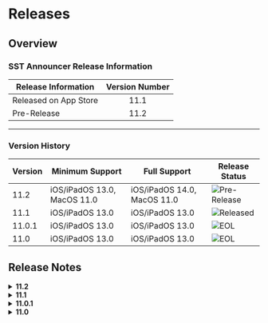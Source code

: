 #  Releases
## Overview
### SST Announcer Release Information
| Release Information    | Version Number |
|------------------------|:--------------:|
| Released on App Store  | 11.1           |
| Pre-Release            | 11.2           |

---

### Version History
| Version | Minimum Support             | Full Support                | Release Status                                                                 |
|---------|-----------------------------|-----------------------------|--------------------------------------------------------------------------------|
|11.2     |iOS/iPadOS 13.0, MacOS 11.0  |iOS/iPadOS 14.0, MacOS 11.0  |![Pre-Release](https://img.shields.io/badge/Pre--Release-yellow.svg?style=flat) |
|11.1     |iOS/iPadOS 13.0              |iOS/iPadOS 13.0              |![Released](https://img.shields.io/badge/Released-blue.svg?style=flat)          |
|11.0.1   |iOS/iPadOS 13.0              |iOS/iPadOS 13.0              |![EOL](https://img.shields.io/badge/End--Of--Life-critical.svg?style=flat)      |
|11.0     |iOS/iPadOS 13.0              |iOS/iPadOS 13.0              |![EOL](https://img.shields.io/badge/End--Of--Life-critical.svg?style=flat)      |

## Release Notes
<details>
<summary><strong>11.2 </strong></summary>

![Pre-Release](https://img.shields.io/badge/Pre--Release-yellow.svg?style=flat)

---
<details>
<summary><strong>Beta 1</strong></summary>

- Xcode and iOS Beta 3 does not support WidgetKit yet.

### Known Issues
#### Investigating
- When setting timetable, it always defaults to S4-07 [MacOS, iOS, iPadOS]
- App crashes when copying an image from contextual menu [iOS, iPadOS]

#### Resolved Issues
- Back button shows and disappears non-stop when resizing window [MacOS]
- Back button is now properly hidden [iOS]
- Announcement Interface background color [iOS]

</details>

---

### Bug Fixes
- Fixed encoding errors which caused inverted commas and other symbols to be encoded as a bunch of strange symbols
- Fixed bug which caused app to crash when saving images from posts

---

### New Features
#### Announcer Timetables*
- Check your timetables from a iOS 14 widget
- Set it up by pressing the table button in the corner and type your class
- This feature uses on-device intelligence to generate a timetable.
- Generating Timetables takes about 5 minutes.
	- Please do not turn off the device while the app is generating.
	- The app will display logs based on what it is doing.

#### Contextual menu previewing support
- Added contextual menu to areas such as Filters and more
- 3D Touch, Right Click or Long Press on filters, links and more to copy or open it

#### Links and Labels section
- It will automatically hide when scrolling down. This provides more space for content.
- It will show up again when you scroll up to top

#### Error Handling 
- If there is an error when opening the post, it will now ask if you want to close the post
- Posts that require Javascript, or on MacOS, posts with images, may throw errors

#### Drag and Drop
- Drag posts, links and fliters around to share them
- Works best on iPadOS and MacOS

#### Hard to Read?
- Added a Hard to Read? button when viewing posts with dark mode

#### Feedback Reporting
- Any suggestions on how we can improve SST Announcer? Any crashes or unexpected behaviours you experienced? 
- Use the Feedback Reporting tool in SST Announcer to report an issue. 
- When reporting issues, please provide instructions on how to recreate it so we can look into the issue.

---

### iPadOS & MacOS support*
#### Redesigned 
- Takes full advantage of the screen size with a new split-screen design

#### [iPadOS/MacOS] Pointer/Cursor Support
- New animations when hovering over buttons and more
- Secondary/Right Click support

#### [iPadOS/MacOS] Keyboard Shortcuts
- Navigate posts with up and down arrow keys
- Use ⌘F to search for posts
- Find all the keyboard shortcuts in Announcer settings or by holding down ⌘ on iPad

#### [MacOS] Touch Bar support*
- Announcer now supports Touch Bar
- Use it to pin, share and navigate around posts

*Requires iOS 14, iPadOS 14 or MacOS Big Sur

**Requires iOS 13.4, iPadOS 13.4 or MacOS Big Sur
</details>

<details>
<summary><strong>11.1</strong></summary>    

![Released](https://img.shields.io/badge/Released-blue.svg?style=flat)
### Bug Fixes
- Fixed the bug which caused the labels on posts to be hidden

### New Features
#### Spotlight search support
- Search and preview announcements using spotlight search
- Tap on the search result to open it up in SST Announcer

</details>

<details>
<summary><strong>11.0.1</strong></summary>

![EOL](https://img.shields.io/badge/End--Of--Life-critical.svg?style=flat)
### Bug fixes
- Fixed bug where certain notifications would not be sent to the user
- Fixed bug where the content of the post would not show up on the notification
- Fixed bug which caused certain links to result in an error 404 screen. Now, those links just redirect to the Students Blog.

### New Features
#### Improved Links and Labels 
- Dynamically shows and hides when switching device orientation to optimise for space
</details>

<details>
<summary><strong>11.0</strong></summary>

![EOL](https://img.shields.io/badge/End--Of--Life-critical.svg?style=flat)
### New Features
#### Dark mode*
- Announcer now has dark mode! Experience dark mode on Announcer by turning it on in Settings app > Display & Brightness > select Dark

#### Peek & Pop
- Easily preview announcements and access quick actions such as Pin and Share

#### Haptic Feedback**
- We have added haptic feedback for certain actions and interactions within the app

#### Filter Posts with Labels
- Find posts using Labels! From Announcer, tap on the filter button and select which label you would like to use. 
- You can also type “[Label Name]” into the search field for example, “[10th Anniversary]”.

#### Sharing Posts
- Previously, sharing a post meant sharing an entire chunk of text. Now, the app shares the Students’ Blog link.

#### Notifications
- Notifications have been fixed. You can now get push notifications for every new announcement.

#### User Experience improvements
- Scroll up to easily select the items at the top of the screen. No need to stretch to reach the buttons.

#### Accessibility improvements
- Made it easier to increase your text size by pinching and zooming. Previously, it required a double-tap.

#### Colours
- We switched from a Red theme to a Blue one to better match the app.

#### Links
- There is now a dedicated links section at the bottom of the post for you to select a link easily

*feature is only available on iOS 13.0 or later

**feature requires compatible device
</details>
